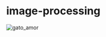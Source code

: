 # image-processing

![gato_amor](https://user-images.githubusercontent.com/35679266/163692054-5e704149-1148-4332-8a0f-8aaaef05977a.png)
